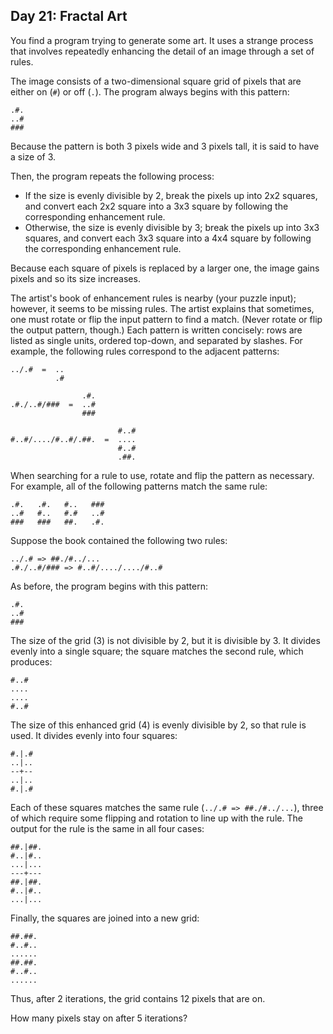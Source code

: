 ## Day 21: Fractal Art ##

You find a program trying to generate some art. It uses a strange process that involves repeatedly 
enhancing the detail of an image through a set of rules.

The image consists of a two-dimensional square grid of pixels that are either on (```#```) or off 
(```.```). The program always begins with this pattern:

```
.#.
..#
###
```

Because the pattern is both 3 pixels wide and 3 pixels tall, it is said to have a size of 3.

Then, the program repeats the following process:

* If the size is evenly divisible by 2, break the pixels up into 2x2 squares, and convert each 2x2 
  square into a 3x3 square by following the corresponding enhancement rule.
* Otherwise, the size is evenly divisible by 3; break the pixels up into 3x3 squares, and convert 
  each 3x3 square into a 4x4 square by following the corresponding enhancement rule.

Because each square of pixels is replaced by a larger one, the image gains pixels and so its size 
increases.

The artist's book of enhancement rules is nearby (your puzzle input); however, it seems to be 
missing rules. The artist explains that sometimes, one must rotate or flip the input pattern to find 
a match. (Never rotate or flip the output pattern, though.) Each pattern is written concisely: rows 
are listed as single units, ordered top-down, and separated by slashes. For example, the following 
rules correspond to the adjacent patterns:

```
../.#  =  ..
          .#

                .#.
.#./..#/###  =  ..#
                ###

                        #..#
#..#/..../#..#/.##.  =  ....
                        #..#
                        .##.
```

When searching for a rule to use, rotate and flip the pattern as necessary. For example, all of the 
following patterns match the same rule:

```
.#.   .#.   #..   ###
..#   #..   #.#   ..#
###   ###   ##.   .#.
```

Suppose the book contained the following two rules:

```
../.# => ##./#../...
.#./..#/### => #..#/..../..../#..#
```

As before, the program begins with this pattern:

```
.#.
..#
###
```

The size of the grid (3) is not divisible by 2, but it is divisible by 3. It divides evenly into a 
single square; the square matches the second rule, which produces:

```
#..#
....
....
#..#
```

The size of this enhanced grid (4) is evenly divisible by 2, so that rule is used. It divides evenly 
into four squares:

```
#.|.#
..|..
--+--
..|..
#.|.#
```

Each of these squares matches the same rule (```../.# => ##./#../...```), three of which require 
some flipping and rotation to line up with the rule. The output for the rule is the same in all four 
cases:

```
##.|##.
#..|#..
...|...
---+---
##.|##.
#..|#..
...|...
```

Finally, the squares are joined into a new grid:

```
##.##.
#..#..
......
##.##.
#..#..
......
```

Thus, after 2 iterations, the grid contains 12 pixels that are on.

How many pixels stay on after 5 iterations?
